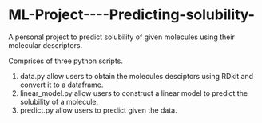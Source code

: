 # ML-Project----Predicting-solubility-
A personal project to predict solubility of given molecules using their molecular descriptors. 

Comprises of three python scripts. 
1. data.py allow users to obtain the molecules desciptors using RDkit and convert it to a dataframe. 
2. linear_model.py allow users to construct a linear model to predict the solubility of a molecule.
3. predict.py allow users to predict given the data.
